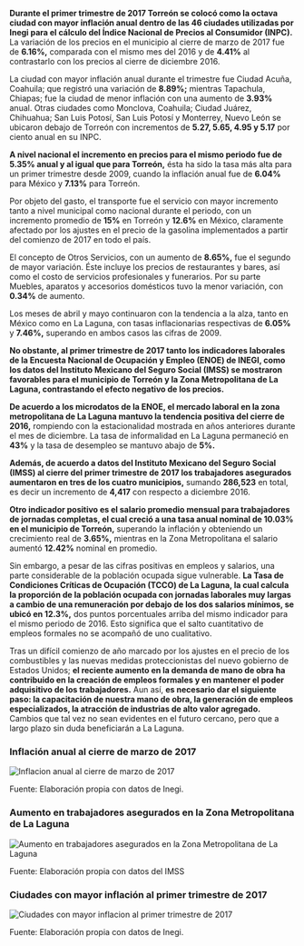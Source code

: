 
**Durante el primer trimestre de 2017 Torreón se colocó como la octava ciudad con mayor inflación anual dentro de las 46 ciudades utilizadas por Inegi para el cálculo del Índice Nacional de Precios al Consumidor (INPC).** La variación de los precios en el municipio al cierre de marzo de 2017 fue de **6.16%,** comparada con el mismo mes del 2016 y de **4.41%** al contrastarlo con los precios al cierre de diciembre 2016.

La ciudad con mayor inflación anual durante el trimestre fue Ciudad Acuña, Coahuila; que registró una variación de **8.89%;** mientras Tapachula, Chiapas; fue la ciudad de menor inflación con una aumento de **3.93%** anual. Otras ciudades como Monclova, Coahuila; Ciudad Juárez, Chihuahua; San Luis Potosí, San Luis Potosí y Monterrey, Nuevo León se ubicaron debajo de Torreón con incrementos de **5.27, 5.65, 4.95 y 5.17** por ciento anual en su INPC.

**A nivel nacional el incremento en precios para el mismo periodo fue de 5.35% anual y al igual que para Torreón,** ésta ha sido la tasa más alta para un primer trimestre desde 2009, cuando la inflación anual fue de **6.04%** para México y **7.13%** para Torreón.

Por objeto del gasto, el transporte fue el servicio con mayor incremento tanto a nivel municipal como nacional durante el periodo, con un incremento promedio de **15%** en Torreón y **12.6%** en México, claramente afectado por los ajustes en el precio de la gasolina implementados a partir del comienzo de 2017 en todo el país.

El concepto de Otros Servicios, con un aumento de **8.65%,** fue el segundo de mayor variación. Éste  incluye los precios de restaurantes y bares, así como el costo de servicios profesionales y funerarios. Por su parte Muebles, aparatos y accesorios domésticos tuvo la menor variación, con **0.34%** de aumento.

Los meses de abril y mayo continuaron con la tendencia a la alza, tanto en México como en La Laguna, con tasas inflacionarias respectivas de **6.05%** y **7.46%,** superando en ambos casos las cifras de 2009.

**No obstante, al primer trimestre de 2017 tanto los indicadores laborales de la Encuesta Nacional de Ocupación y Empleo (ENOE) de INEGI, como los datos del Instituto Mexicano del Seguro Social (IMSS) se mostraron favorables para el municipio de Torreón y la Zona Metropolitana de La Laguna, contrastando el efecto negativo de los precios.**

**De acuerdo a los microdatos de la ENOE, el mercado laboral en la zona metropolitana de La Laguna mantuvo la tendencia positiva del cierre de 2016,** rompiendo con la estacionalidad mostrada en años anteriores durante el mes de diciembre. La tasa de informalidad en La Laguna permaneció en **43%** y la tasa de desempleo se mantuvo abajo de **5%.**

**Además, de acuerdo a datos del Instituto Mexicano del Seguro Social (IMSS) al cierre del primer trimestre de 2017 los trabajadores asegurados aumentaron en tres de los cuatro municipios,** sumando **286,523** en total, es decir un incremento de **4,417** con respecto a diciembre 2016.

**Otro indicador positivo es el salario promedio mensual para trabajadores de jornadas completas, el cual creció a una tasa anual nominal de 10.03% en el municipio de Torreón,** superando la inflación y obteniendo un crecimiento real de **3.65%,** mientras en la Zona Metropolitana el salario aumentó **12.42%** nominal en promedio.

Sin embargo, a pesar de las cifras positivas en empleos y salarios, una parte considerable de la población ocupada sigue vulnerable. **La Tasa de Condiciones Críticas de Ocupación (TCCO) de La Laguna, la cual calcula la proporción de la población ocupada con jornadas laborales muy largas a cambio de una remuneración por debajo de los dos salarios mínimos, se ubicó en 12.3%,** dos puntos porcentuales arriba del mismo indicador para el mismo periodo de 2016. Esto significa que el salto cuantitativo de empleos formales no se acompañó de uno cualitativo.

Tras un difícil comienzo de año marcado por los ajustes en el precio de los combustibles y las nuevas medidas proteccionistas del nuevo gobierno de Estados Unidos; **el reciente aumento en la demanda de mano de obra ha contribuido en la creación de empleos formales y en mantener el poder adquisitivo de los trabajadores.** Aun así, **es necesario dar el siguiente paso: la capacitación de nuestra mano de obra, la generación de empleos especializados, la atracción de industrias de alto valor agregado.** Cambios que tal vez no sean evidentes en el futuro cercano, pero que a largo plazo sin duda beneficiarán a La Laguna.

### Inflación anual al cierre de marzo de 2017

<img class="img-responsive" src="se-mantiene-el-mercado-laboral-pero-sube-la-inflacion-en-la-laguna/grafica-1-inflacion-anual-cierre-marzo-2017.png" alt="Inflacion anual al cierre de marzo de 2017">

Fuente: Elaboración propia con datos de Inegi.

### Aumento en trabajadores asegurados en la Zona Metropolitana de La Laguna

<img class="img-responsive" src="se-mantiene-el-mercado-laboral-pero-sube-la-inflacion-en-la-laguna/grafica-2-aumento-trabajadores-asegurados-zml.png" alt="Aumento en trabajadores asegurados en la Zona Metropolitana de La Laguna">

Fuente: Elaboración propia con datos del IMSS

### Ciudades con mayor inflación al primer trimestre de 2017

<img class="img-responsive" src="se-mantiene-el-mercado-laboral-pero-sube-la-inflacion-en-la-laguna/grafica-3-ciudades-mayor-inflacion-primer-trimestre-2017.png" alt="Ciudades con mayor inflacion al primer trimestre de 2017">

Fuente: Elaboración propia con datos de Inegi.
